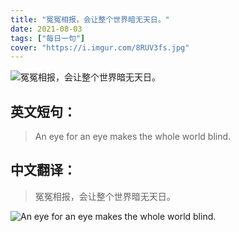 ```yaml
---
title: "冤冤相报，会让整个世界暗无天日。"
date: 2021-08-03
tags: ["每日一句"]
cover: "https://i.imgur.com/8RUV3fs.jpg"
---
```


![冤冤相报，会让整个世界暗无天日。](https://i.imgur.com/ozS9eNb.jpg)

## 英文短句：
> An eye for an eye makes the whole world blind.

<!--more-->

## 中文翻译：
> 冤冤相报，会让整个世界暗无天日。

![An eye for an eye makes the whole world blind.](https://i.imgur.com/0ehWmB8.jpg)

